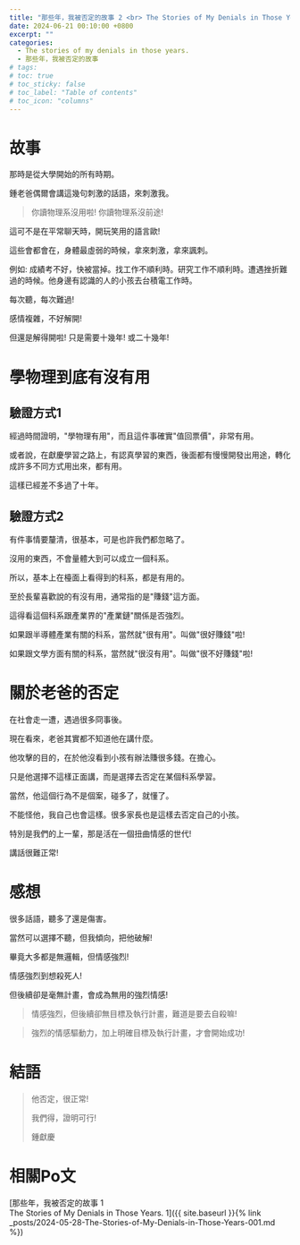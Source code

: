 ```yaml
---
title: "那些年，我被否定的故事 2 <br> The Stories of My Denials in Those Years. 2"
date: 2024-06-21 00:10:00 +0800
excerpt: ""
categories:
  - The stories of my denials in those years.
  - 那些年，我被否定的故事
# tags:
# toc: true
# toc_sticky: false
# toc_label: "Table of contents"
# toc_icon: "columns"
---
```


# 故事

那時是從大學開始的所有時期。

鍾老爸偶爾會講這幾句刺激的話語，來刺激我。

> 你讀物理系沒用啦!
> 你讀物理系沒前途!

這可不是在平常聊天時，開玩笑用的語言歐!

這些會都會在，身體最虛弱的時候，拿來刺激，拿來諷刺。

例如: 成績考不好，快被當掉。找工作不順利時。研究工作不順利時。遭遇挫折難過的時候。他身邊有認識的人的小孩去台積電工作時。

每次聽，每次難過!

感情複雜，不好解開!

但還是解得開啦! 只是需要十幾年! 或二十幾年!

# 學物理到底有沒有用

## 驗證方式1

經過時間證明，"學物理有用"，而且這件事確實"值回票價"，非常有用。

或者說，在獻慶學習之路上，有認真學習的東西，後面都有慢慢開發出用途，轉化成許多不同方式用出來，都有用。

這樣已經差不多過了十年。

## 驗證方式2

有件事情要釐清，很基本，可是也許我們都忽略了。

沒用的東西，不會量體大到可以成立一個科系。

所以，基本上在檯面上看得到的科系，都是有用的。

至於長輩喜歡說的有沒有用，通常指的是"賺錢"這方面。

這得看這個科系跟產業界的"產業鏈"關係是否強烈。

如果跟半導體產業有關的科系，當然就"很有用"。叫做"很好賺錢"啦!

如果跟文學方面有關的科系，當然就"很沒有用"。叫做"很不好賺錢"啦!

# 關於老爸的否定

在社會走一遭，遇過很多冏事後。

現在看來，老爸其實都不知道他在講什麼。

他攻擊的目的，在於他沒看到小孩有辦法賺很多錢。在擔心。

只是他選擇不這樣正面講，而是選擇去否定在某個科系學習。

當然，他這個行為不是個案，碰多了，就懂了。

不能怪他，我自己也會這樣。很多家長也是這樣去否定自己的小孩。

特別是我們的上一輩，那是活在一個扭曲情感的世代!

講話很難正常!

# 感想

很多話語，聽多了還是傷害。

當然可以選擇不聽，但我傾向，把他破解!

畢竟大多都是無邏輯，但情感強烈!

情感強烈到想殺死人!

但後續卻是毫無計畫，會成為無用的強烈情感!

> 情感強烈，但後續卻無目標及執行計畫，難道是要去自殺嘛!

> 強烈的情感驅動力，加上明確目標及執行計畫，才會開始成功!

# 結語

> 他否定，很正常!
> 
> 我們得，證明可行!
> 
> 鍾獻慶

# 相關Po文

[那些年，我被否定的故事 1 <br> The Stories of My Denials in Those Years. 1]({{ site.baseurl }}{% link _posts/2024-05-28-The-Stories-of-My-Denials-in-Those-Years-001.md %})
